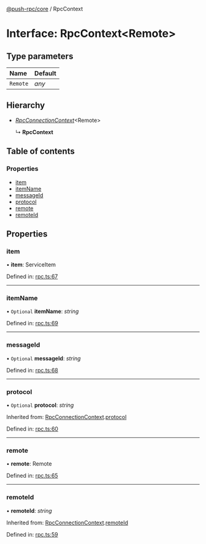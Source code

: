 [@push-rpc/core](../README.md) / RpcContext

# Interface: RpcContext<Remote\>

## Type parameters

| Name | Default |
| :------ | :------ |
| `Remote` | *any* |

## Hierarchy

* [*RpcConnectionContext*](rpcconnectioncontext.md)<Remote\>

  ↳ **RpcContext**

## Table of contents

### Properties

- [item](rpccontext.md#item)
- [itemName](rpccontext.md#itemname)
- [messageId](rpccontext.md#messageid)
- [protocol](rpccontext.md#protocol)
- [remote](rpccontext.md#remote)
- [remoteId](rpccontext.md#remoteid)

## Properties

### item

• **item**: ServiceItem

Defined in: [rpc.ts:67](https://github.com/vasyas/typescript-rpc/blob/4afbec1/packages/core/src/rpc.ts#L67)

___

### itemName

• `Optional` **itemName**: *string*

Defined in: [rpc.ts:69](https://github.com/vasyas/typescript-rpc/blob/4afbec1/packages/core/src/rpc.ts#L69)

___

### messageId

• `Optional` **messageId**: *string*

Defined in: [rpc.ts:68](https://github.com/vasyas/typescript-rpc/blob/4afbec1/packages/core/src/rpc.ts#L68)

___

### protocol

• `Optional` **protocol**: *string*

Inherited from: [RpcConnectionContext](rpcconnectioncontext.md).[protocol](rpcconnectioncontext.md#protocol)

Defined in: [rpc.ts:60](https://github.com/vasyas/typescript-rpc/blob/4afbec1/packages/core/src/rpc.ts#L60)

___

### remote

• **remote**: Remote

Defined in: [rpc.ts:65](https://github.com/vasyas/typescript-rpc/blob/4afbec1/packages/core/src/rpc.ts#L65)

___

### remoteId

• **remoteId**: *string*

Inherited from: [RpcConnectionContext](rpcconnectioncontext.md).[remoteId](rpcconnectioncontext.md#remoteid)

Defined in: [rpc.ts:59](https://github.com/vasyas/typescript-rpc/blob/4afbec1/packages/core/src/rpc.ts#L59)
